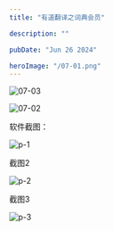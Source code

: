 ```yaml
---
title: "有道翻译之词典会员"

description: ""

pubDate: "Jun 26 2024"

heroImage: "/07-01.png"
---
```


![07-03](./../../../public/07-03.png)

![07-02](./../../../public/07-02.png)

软件截图：

![p-1](./../../../public/p-1.png)

截图2

![p-2](./../../../public/p-2.png)

截图3

![p-3](./../../../public/p-3.png)
